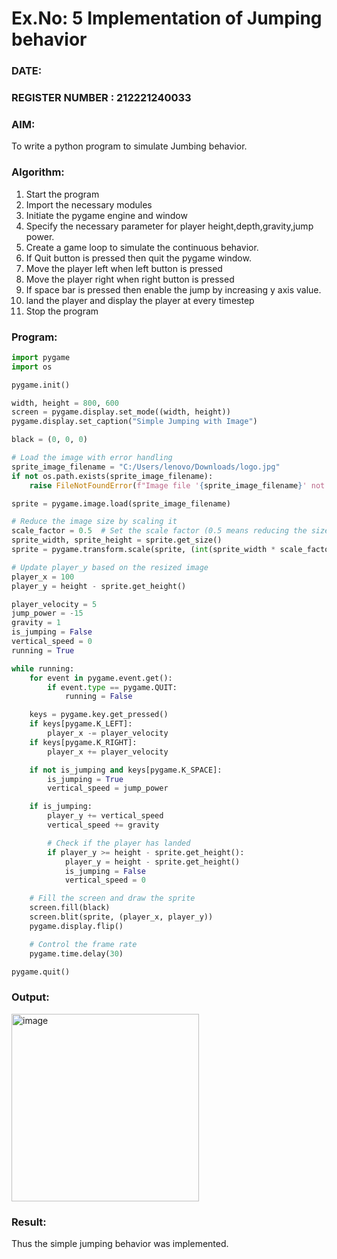 # Ex.No: 5  Implementation of Jumping behavior 

### DATE:                                                                      
### REGISTER NUMBER : 212221240033

### AIM: 
To write a python program to simulate Jumbing behavior. 

### Algorithm:
1. Start the program
2. Import the necessary modules
3. Initiate the pygame engine and window
4. Specify the necessary parameter for player height,depth,gravity,jump power. 
5. Create a game loop to simulate the continuous behavior.
6. If Quit button is pressed then quit the pygame window.
7. Move the player left when left button is pressed
8. Move the player right when right button is pressed
9. If space bar is pressed then enable the jump by increasing y axis value.
10. land the player and display the player at every timestep
11.  Stop the program
    
 ### Program:
```py
import pygame
import os

pygame.init()

width, height = 800, 600
screen = pygame.display.set_mode((width, height))
pygame.display.set_caption("Simple Jumping with Image")

black = (0, 0, 0)

# Load the image with error handling
sprite_image_filename = "C:/Users/lenovo/Downloads/logo.jpg"
if not os.path.exists(sprite_image_filename):
    raise FileNotFoundError(f"Image file '{sprite_image_filename}' not found.")

sprite = pygame.image.load(sprite_image_filename)

# Reduce the image size by scaling it
scale_factor = 0.5  # Set the scale factor (0.5 means reducing the size by half)
sprite_width, sprite_height = sprite.get_size()
sprite = pygame.transform.scale(sprite, (int(sprite_width * scale_factor), int(sprite_height * scale_factor)))

# Update player_y based on the resized image
player_x = 100
player_y = height - sprite.get_height()

player_velocity = 5
jump_power = -15
gravity = 1
is_jumping = False
vertical_speed = 0
running = True

while running:
    for event in pygame.event.get():
        if event.type == pygame.QUIT:
            running = False

    keys = pygame.key.get_pressed()
    if keys[pygame.K_LEFT]:
        player_x -= player_velocity
    if keys[pygame.K_RIGHT]:
        player_x += player_velocity

    if not is_jumping and keys[pygame.K_SPACE]:
        is_jumping = True
        vertical_speed = jump_power

    if is_jumping:
        player_y += vertical_speed
        vertical_speed += gravity

        # Check if the player has landed
        if player_y >= height - sprite.get_height():
            player_y = height - sprite.get_height()
            is_jumping = False
            vertical_speed = 0

    # Fill the screen and draw the sprite
    screen.fill(black)
    screen.blit(sprite, (player_x, player_y))
    pygame.display.flip()

    # Control the frame rate
    pygame.time.delay(30)

pygame.quit()
```

### Output:
<img src="https://github.com/user-attachments/assets/44002297-1e3f-474a-a614-3de254169e80" alt="image" width="300"/>


### Result:
Thus the simple jumping behavior  was implemented.
